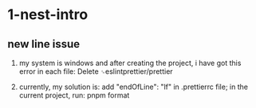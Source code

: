 # 1-nest-intro

## new line issue

1. my system is windows and after creating the project, i have got this error in each file:
   Delete `␍`eslintprettier/prettier

2. currently, my solution is:
   add "endOfLine": "lf" in .prettierrc file;
   in the current project, run: pnpm format
